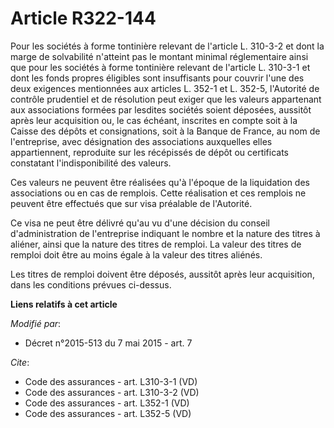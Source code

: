 # Article R322-144

Pour les sociétés à forme tontinière relevant de l'article L. 310-3-2 et dont la marge de solvabilité n'atteint pas le
montant minimal réglementaire ainsi que pour les sociétés à forme tontinière relevant de l'article L. 310-3-1 et dont les
fonds propres éligibles sont insuffisants pour couvrir l'une des deux exigences mentionnées aux articles L. 352-1 et L.
352-5, l'Autorité de contrôle prudentiel et de résolution peut exiger que les valeurs appartenant aux associations formées
par lesdites sociétés soient déposées, aussitôt après leur acquisition ou, le cas échéant, inscrites en compte soit à la
Caisse des dépôts et consignations, soit à la Banque de France, au nom de l'entreprise, avec désignation des associations
auxquelles elles appartiennent, reproduite sur les récépissés de dépôt ou certificats constatant l'indisponibilité des
valeurs. 

Ces valeurs ne peuvent être réalisées qu'à l'époque de la liquidation des associations ou en cas de remplois. Cette
réalisation et ces remplois ne peuvent être effectués que sur visa préalable de l'Autorité. 

Ce visa ne peut être délivré qu'au vu d'une décision du conseil d'administration de l'entreprise indiquant le nombre et la
nature des titres à aliéner, ainsi que la nature des titres de remploi. La valeur des titres de remploi doit être au moins
égale à la valeur des titres aliénés. 

Les titres de remploi doivent être déposés, aussitôt après leur acquisition, dans les conditions prévues ci-dessus.

**Liens relatifs à cet article**

_Modifié par_:

  - Décret n°2015-513 du 7 mai 2015 - art. 7

_Cite_:

  - Code des assurances - art. L310-3-1 (VD)
  - Code des assurances - art. L310-3-2 (VD)
  - Code des assurances - art. L352-1 (VD)
  - Code des assurances - art. L352-5 (VD)
